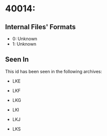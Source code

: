 # 40014: 

## Internal Files' Formats
- 0: Unknown
- 1: Unknown

## Seen In

This id has been seen in the following archives:  

- LKE  

- LKF  

- LKG  

- LKI  

- LKJ  

- LKS  
